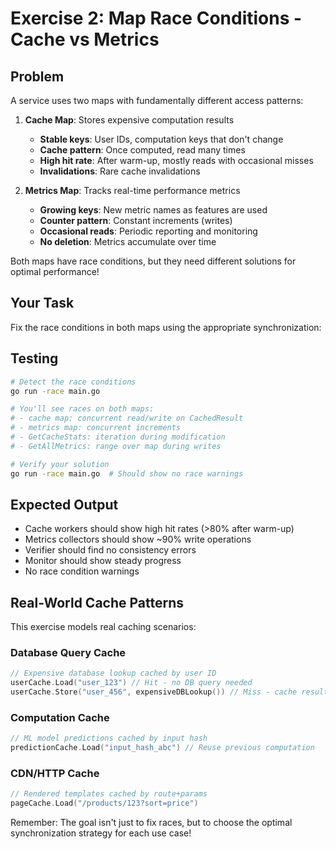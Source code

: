# Exercise 2: Map Race Conditions - Cache vs Metrics

## Problem
A service uses two maps with fundamentally different access patterns:

1. **Cache Map**: Stores expensive computation results
   - **Stable keys**: User IDs, computation keys that don't change
   - **Cache pattern**: Once computed, read many times
   - **High hit rate**: After warm-up, mostly reads with occasional misses
   - **Invalidations**: Rare cache invalidations

2. **Metrics Map**: Tracks real-time performance metrics
   - **Growing keys**: New metric names as features are used
   - **Counter pattern**: Constant increments (writes)
   - **Occasional reads**: Periodic reporting and monitoring
   - **No deletion**: Metrics accumulate over time

Both maps have race conditions, but they need different solutions for optimal performance!

## Your Task
Fix the race conditions in both maps using the appropriate synchronization:

## Testing
```bash
# Detect the race conditions
go run -race main.go

# You'll see races on both maps:
# - cache map: concurrent read/write on CachedResult
# - metrics map: concurrent increments
# - GetCacheStats: iteration during modification
# - GetAllMetrics: range over map during writes

# Verify your solution
go run -race main.go  # Should show no race warnings
```

## Expected Output
- Cache workers should show high hit rates (>80% after warm-up)
- Metrics collectors should show ~90% write operations
- Verifier should find no consistency errors
- Monitor should show steady progress
- No race condition warnings

## Real-World Cache Patterns

This exercise models real caching scenarios:

### Database Query Cache
```go
// Expensive database lookup cached by user ID
userCache.Load("user_123") // Hit - no DB query needed
userCache.Store("user_456", expensiveDBLookup()) // Miss - cache result
```

### Computation Cache
```go
// ML model predictions cached by input hash
predictionCache.Load("input_hash_abc") // Reuse previous computation
```

### CDN/HTTP Cache
```go
// Rendered templates cached by route+params
pageCache.Load("/products/123?sort=price")
```

Remember: The goal isn't just to fix races, but to choose the optimal synchronization strategy for each use case!
